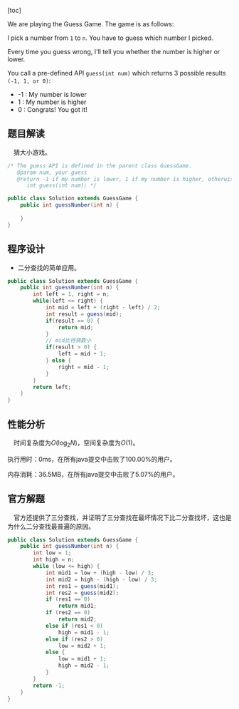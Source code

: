 [toc]

We are playing the Guess Game. The game is as follows:

I pick a number from `1` to `n`. You have to guess which number I picked.

Every time you guess wrong, I'll tell you whether the number is higher or lower.

You call a pre-defined API `guess(int num)` which returns 3 possible results `(-1, 1, or 0)`:

* -1 : My number is lower
*  1 : My number is higher
*  0 : Congrats! You got it!



## 题目解读

&emsp;猜大小游戏。

```java
/* The guess API is defined in the parent class GuessGame.
   @param num, your guess
   @return -1 if my number is lower, 1 if my number is higher, otherwise return 0
      int guess(int num); */

public class Solution extends GuessGame {
    public int guessNumber(int n) {
        
    }
}
```

## 程序设计

* 二分查找的简单应用。

```java
public class Solution extends GuessGame {
    public int guessNumber(int n) {
        int left = 1, right = n;
        while(left <= right) {
            int mid = left + (right - left) / 2;
            int result = guess(mid);
            if(result == 0) {
                return mid;
            }
            // mid比待猜数小
            if(result > 0) {
                left = mid + 1;
            } else {
                right = mid - 1;
            }
        }
        return left;
    }
}
```

## 性能分析

&emsp;时间复杂度为$O(\log_2N)$，空间复杂度为$O(1)$。

执行用时：0ms，在所有java提交中击败了100.00%的用户。

内存消耗：36.5MB，在所有java提交中击败了5.07%的用户。

## 官方解题

&emsp;官方还提供了三分查找，并证明了三分查找在最坏情况下比二分查找坏，这也是为什么二分查找最普遍的原因。

```java
public class Solution extends GuessGame {
    public int guessNumber(int n) {
        int low = 1;
        int high = n;
        while (low <= high) {
            int mid1 = low + (high - low) / 3;
            int mid2 = high - (high - low) / 3;
            int res1 = guess(mid1);
            int res2 = guess(mid2);
            if (res1 == 0)
                return mid1;
            if (res2 == 0)
                return mid2;
            else if (res1 < 0)
                high = mid1 - 1;
            else if (res2 > 0)
                low = mid2 + 1;
            else {
                low = mid1 + 1;
                high = mid2 - 1;
            }
        }
        return -1;
    }
}
```